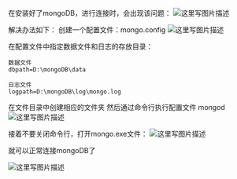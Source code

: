 在安装好了mongoDB，进行连接时，会出现该问题：
![这里写图片描述](http://img.blog.csdn.net/20150806102938903)

解决办法如下：
创建一个配置文件：mongo.config
![这里写图片描述](http://img.blog.csdn.net/20150806103029022)

在配置文件中指定数据文件和日志的存放目录：

```
数据文件
dbpath=D:\mongoDB\data

日志文件
logpath=D:\mongoDB\log\mongo.log
```
在文件目录中创建相应的文件夹
然后通过命令行执行配置文件 mongod
![这里写图片描述](http://img.blog.csdn.net/20150806103221432)

接着不要关闭命令行，打开mongo.exe文件：
![这里写图片描述](http://img.blog.csdn.net/20150806103337089)

就可以正常连接mongoDB了

![这里写图片描述](http://img.blog.csdn.net/20150806103411676)